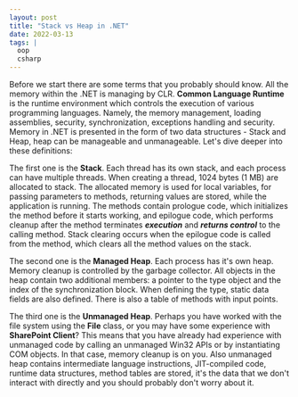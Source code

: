 ```yaml
---
layout: post
title: "Stack vs Heap in .NET"
date: 2022-03-13
tags: |
  oop
  csharp
---
```


Before we start there are some terms that you probably should know. All the memory within the .NET is managing by CLR. **Common Language Runtime** is the runtime environment which controls the execution of various programming languages. Namely, the memory management, loading assemblies, security, synchronization, exceptions handling and security. Memory in .NET is presented in the form of two data structures - Stack and Heap, heap can be manageable and unmanageable. Let's dive deeper into these definitions:

The first one is the **Stack**. Each thread has its own stack, and each process can have multiple threads. When creating a thread, 1024 bytes (1 MB) are allocated to stack. The allocated memory is used for local variables, for passing parameters to methods, returning values are stored, while the application is running. The methods contain prologue code, which initializes the method before it starts working, and epilogue code, which performs cleanup after the method terminates ***execution*** and ***returns control*** to the calling method. Stack clearing occurs when the epilogue code is called from the method, which clears all the method values on the stack.

The second one is the **Managed Heap**. Each process has it's own heap. Memory cleanup is controlled by the garbage collector. All objects in the heap contain two additional members: a pointer to the type object and the index of the synchronization block. When defining the type, static data fields are also defined. There is also a table of methods with input points.

The third one is the **Unmanaged Heap**. Perhaps you have worked with the file system using the __File__ class, or you may have some experience with __SharePoint Client__? This means that you have already had experience with unmanaged code by calling an unmanaged Win32 APIs or by instantiating COM objects. In that case, memory cleanup is on you. Also unmanaged heap contains intermediate language instructions, JIT-compiled code, runtime data structures, method tables are stored, it's the data that we don't interact with directly and you should probably don't worry about it. 
